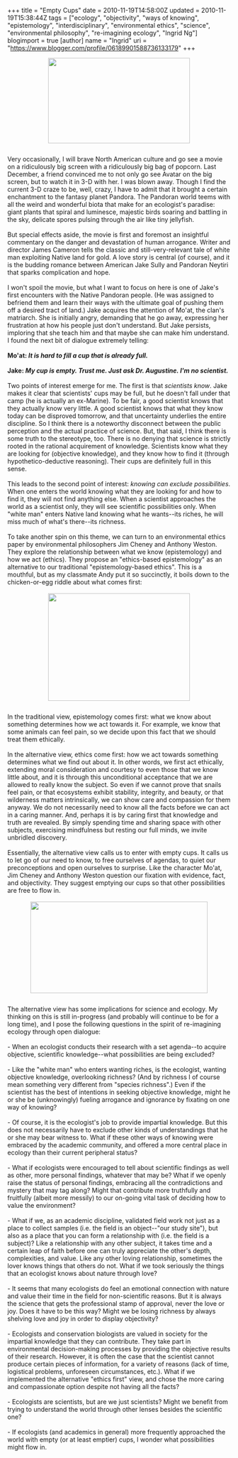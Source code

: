 +++
title = "Empty Cups"
date = 2010-11-19T14:58:00Z
updated = 2010-11-19T15:38:44Z
tags = ["ecology", "objectivity", "ways of knowing", "epistemology", "interdisciplinary", "environmental ethics", "science", "environmental philosophy", "re-imagining ecology", "Ingrid Ng"]
blogimport = true 
[author]
	name = "Ingrid"
	uri = "https://www.blogger.com/profile/06189901588736133179"
+++

<a onblur="try {parent.deselectBloggerImageGracefully();} catch(e) {}" href="http://1.bp.blogspot.com/_4trfRnvfQcM/TOAA5X2pxJI/AAAAAAAAAEE/K7Srx7rBkTQ/s1600/avatar-001.jpg"><img style="display: block; margin: 0px auto 10px; text-align: center; cursor: pointer; width: 320px; height: 192px;" src="http://1.bp.blogspot.com/_4trfRnvfQcM/TOAA5X2pxJI/AAAAAAAAAEE/K7Srx7rBkTQ/s320/avatar-001.jpg" alt="" id="BLOGGER_PHOTO_ID_5539428527321498770" border="0" /></a><br />Very occasionally, I will brave North American culture and go see a movie on a ridiculously big screen with a ridiculously big bag of popcorn. Last December, a friend convinced me to not only go see Avatar on the big screen, but to watch it in 3-D with her. I was blown away. Though I find the current 3-D craze to be, well, crazy, I have to admit  that it brought a certain enchantment to the fantasy planet Pandora. The Pandoran world teems with all the weird and wonderful biota that make for an ecologist's paradise: giant plants that spiral and luminesce, majestic birds soaring and battling in the sky, delicate spores pulsing through the air like tiny jellyfish.<br /><br />But special effects aside, the movie is first and foremost an insightful commentary on the danger and devastation of human arrogance. Writer and director James Cameron tells the classic and still-very-relevant tale of white man exploiting Native land for gold. A love story is central (of course), and it is the budding romance between American Jake Sully and Pandoran Neytiri that sparks complication and hope.<br /><br />I won't spoil the movie, but what I want to focus on here is one of Jake's first encounters with the Native Pandoran people. (He was assigned to befriend them and learn their ways with the ultimate goal of pushing them off a desired tract of land.) Jake acquires the attention of Mo'at, the clan's matriarch. She is initially angry, demanding that he go away, expressing her frustration at how his people just don't understand. But Jake persists, imploring that she teach him and that maybe she can make him understand. I found the next bit of dialogue extremely telling:<br /><br /><span style="font-weight: bold;">Mo'at: <span style="font-style: italic;">It is hard to fill a cup that is already full.</span></span><span style="font-weight: bold;"><br /><br />Jake: <span style="font-style: italic;">My cup is empty. Trust me. Just ask Dr. Augustine. I'm no scientist.</span><br /><br /></span>Two points of interest emerge for me. The first is that <span style="font-style: italic;">scientists know</span>. Jake makes it clear that scientists' cups may be full, but he doesn't fall under that camp (he is actually an ex-Marine). To be fair, a good scientist knows that they actually know very little. A good scientist knows that what they know today can be disproved tomorrow, and that uncertainty underlies the entire discipline. So I think there is a noteworthy disconnect between the public perception and the actual practice of science. But, that said, I think there is some truth to the stereotype, too. There is no denying that science is strictly rooted in the rational acquirement of knowledge. Scientists know what they are looking for (objective knowledge), and they know how to find it (through hypothetico-deductive reasoning). Their cups are definitely full in this sense.<br /><br />This leads to the second point of interest: <span style="font-style: italic;">knowing can exclude possibilities</span>. When one enters the world knowing what they are looking for and how to find it, they will not find anything else. When a scientist approaches the world as a scientist only, they will see scientific possibilities only. When "white man" enters Native land knowing what he wants--its riches, he will miss much of what's there--its richness.<br /><br />To take another spin on this theme, we can turn to an environmental ethics paper by environmental philosophers Jim Cheney and Anthony Weston.  They explore the relationship between what we know (epistemology) and how we act (ethics). They propose an "ethics-based epistemology" as an alternative to our traditional "epistemology-based ethics". This is a mouthful, but as my classmate Andy put it so succinctly, it boils down to the chicken-or-egg riddle about what comes first:<br /><br /><a href="http://1.bp.blogspot.com/_4trfRnvfQcM/TN7V6z3V_zI/AAAAAAAAAD8/uib2oppfekw/s1600/chicken%2Bor%2Begg.jpg"><img style="display: block; margin: 0px auto 10px; text-align: center; cursor: pointer; width: 320px; height: 242px;" src="http://1.bp.blogspot.com/_4trfRnvfQcM/TN7V6z3V_zI/AAAAAAAAAD8/uib2oppfekw/s320/chicken%2Bor%2Begg.jpg" alt="" id="BLOGGER_PHOTO_ID_5539099798043754290" border="0" /></a><a href="http://3.bp.blogspot.com/_4trfRnvfQcM/TN64tq50wYI/AAAAAAAAAD0/ZoxmP4Bbxh4/s1600/chicken%2Bor%2Begg.jpg"><br /></a>In the traditional view, epistemology comes first: what we know about something determines how we act towards it.  For example, we know that some animals can feel pain, so we decide upon this fact that we should treat them ethically.<br /><br />In the alternative view, ethics come first: how we act towards something determines what we find out about it. In other words, we first act ethically, extending moral consideration and courtesy to even those that we know little about, and it is through this unconditional acceptance that we are allowed to really know the subject. So even if we cannot prove that snails feel pain, or that ecosystems exhibit stability, integrity, and beauty, or that wilderness matters intrinsically, we can show care and compassion for them anyway. We do not necessarily need to know all the facts before we can act in a caring manner. And, perhaps it is by caring first that knowledge and truth are revealed. By simply spending time and sharing space with other subjects, exercising mindfulness but resting our full minds, we invite unbridled discovery.<br /><br />Essentially, the alternative view calls us to enter with empty cups. It calls us to let go of our need to know, to free ourselves of agendas, to quiet our preconceptions and open ourselves to surprise. Like the character Mo'at, Jim Cheney and Anthony Weston question our fixation with evidence, fact, and objectivity. They suggest emptying our cups so that other possibilities are free to flow in.<br /><br /><a href="http://1.bp.blogspot.com/_4trfRnvfQcM/TOAqQOSO_UI/AAAAAAAAAEc/4t4vUlr9Qz4/s1600/empty%2Bcup%2B2.jpg"><img style="display: block; margin: 0px auto 10px; text-align: center; cursor: pointer; width: 400px; height: 206px;" src="http://1.bp.blogspot.com/_4trfRnvfQcM/TOAqQOSO_UI/AAAAAAAAAEc/4t4vUlr9Qz4/s400/empty%2Bcup%2B2.jpg" alt="" id="BLOGGER_PHOTO_ID_5539473999866559810" border="0" /></a><br />The alternative view has some implications for science and ecology. My thinking on this is still in-progress (and probably will continue to be for a long time), and I pose the following questions in the spirit of re-imagining ecology through open dialogue:<br /><br />- When an ecologist conducts their research with a set agenda--to acquire objective, scientific knowledge--what possibilities are being excluded?<br /><br />- Like the "white man" who enters wanting riches, is the ecologist, wanting objective knowledge, overlooking richness? (And by richness I of course mean something very different from "species richness".) Even if the scientist has the best of intentions in seeking objective knowledge, might he or she be (unknowingly) fueling arrogance and ignorance by fixating on one way of knowing?<br /><br />- Of course, it is the ecologist's job to provide impartial knowledge. But this does not necessarily have to exclude other kinds of understandings that he or she may bear witness to. What if these other ways of knowing were embraced by the academic community, and offered a more central place in ecology than their current peripheral status?<br /><br />- What if ecologists were encouraged to tell about scientific findings as well as other, more personal findings, whatever that may be? What if we openly raise the status of personal findings, embracing all the contradictions and mystery that may tag along? Might that contribute more truthfully and fruitfully (albeit more messily) to our on-going vital task of deciding how to value the environment?<br /><br />- What if we, as an academic discipline, validated field work not just as a place to collect samples (i.e. the field is an object--"our study site"), but also as a place that you can form a relationship with (i.e. the field is a subject)? Like a relationship with any other subject, it takes time and a certain leap of faith before one can truly appreciate the other's depth, complexities, and value. Like any other loving relationship, sometimes the lover knows things that others do not. What if we took seriously the things that an ecologist knows about nature through love?<br /><br />- It seems that many ecologists do feel an emotional connection with nature and value their time in the field for non-scientific reasons. But it is always the science that gets the professional stamp of approval, never the love or joy. Does it have to be this way? Might we be losing richness by always shelving love and joy in order to display objectivity?<br /><br />- Ecologists and conservation biologists are valued in society for the  impartial knowledge that they can contribute. They take part in  environmental decision-making processes by providing the objective  results of their research. However, it is often the case that the  scientist cannot produce certain pieces of information, for a  variety of reasons (lack of time, logistical problems, unforeseen circumstances, etc.). What if we implemented the alternative "ethics first" view, and chose the more caring and compassionate option despite not having all the facts?<br /><br />- Ecologists are scientists, but are we just scientists? Might we benefit from trying to understand the world through other lenses besides the scientific one?<br /><br />- If ecologists (and academics in general) more frequently approached the world with empty (or at least emptier) cups, I wonder what possibilities might  flow in.
